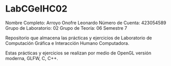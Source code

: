# LabCGeIHC02
Nombre Completo: Arroyo Onofre Leonardo
Número de Cuenta: 423054589
Grupo de Laboratorio: 02
Grupo de Teoría: 06
Semestre 7

Repositorio que almacena las prácticas y ejercicios de Laboratorio de Computación Gráfica e Interacción Humano Computadora.

Estas prácticas y ejercicios se realizan por medio de OpenGL versión moderna, GLFW, C, C++.
